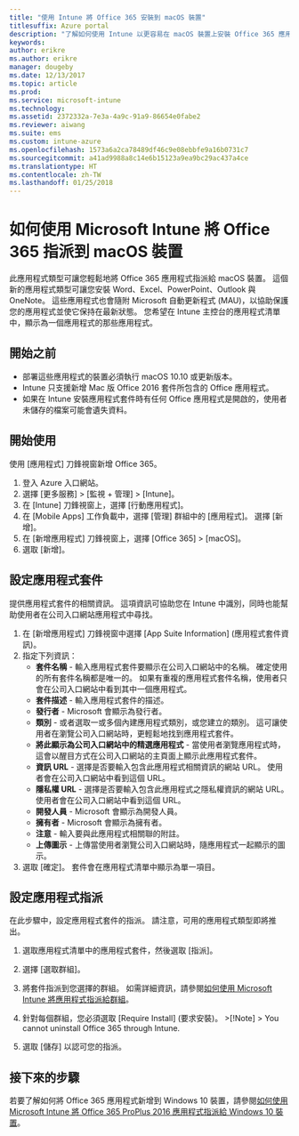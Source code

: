 ```yaml
---
title: "使用 Intune 將 Office 365 安裝到 macOS 裝置"
titlesuffix: Azure portal
description: "了解如何使用 Intune 以更容易在 macOS 裝置上安裝 Office 365 應用程式。"
keywords: 
author: erikre
ms.author: erikre
manager: dougeby
ms.date: 12/13/2017
ms.topic: article
ms.prod: 
ms.service: microsoft-intune
ms.technology: 
ms.assetid: 2372332a-7e3a-4a9c-91a9-86654e0fabe2
ms.reviewer: aiwang
ms.suite: ems
ms.custom: intune-azure
ms.openlocfilehash: 1573a6a2ca78489df46c9e08ebbfe9a16b0731c7
ms.sourcegitcommit: a41ad9988a8c14e6b15123a9ea9bc29ac437a4ce
ms.translationtype: HT
ms.contentlocale: zh-TW
ms.lasthandoff: 01/25/2018
---
```

# <a name="how-to-assign-office-365-to-macos-devices-with-microsoft-intune"></a>如何使用 Microsoft Intune 將 Office 365 指派到 macOS 裝置

此應用程式類型可讓您輕鬆地將 Office 365 應用程式指派給 macOS 裝置。 這個新的應用程式類型可讓您安裝 Word、Excel、PowerPoint、Outlook 與 OneNote。 這些應用程式也會隨附 Microsoft 自動更新程式 (MAU)，以協助保護您的應用程式並使它保持在最新狀態。 您希望在 Intune 主控台的應用程式清單中，顯示為一個應用程式的那些應用程式。


## <a name="before-you-start"></a>開始之前

- 部署這些應用程式的裝置必須執行 macOS 10.10 或更新版本。
- Intune 只支援新增 Mac 版 Office 2016 套件所包含的 Office 應用程式。
- 如果在 Intune 安裝應用程式套件時有任何 Office 應用程式是開啟的，使用者未儲存的檔案可能會遺失資料。


## <a name="get-started"></a>開始使用
使用 [應用程式] 刀鋒視窗新增 Office 365。
1.  登入 Azure 入口網站。
2.  選擇 [更多服務]  >  [監視 + 管理]  >  [Intune]。
3.  在 [Intune] 刀鋒視窗上，選擇 [行動應用程式]。
4.  在 [Mobile Apps] 工作負載中，選擇 [管理] 群組中的 [應用程式]。 選擇 [新增]。
5.  在 [新增應用程式] 刀鋒視窗上，選擇 [Office 365] > [macOS]。
6.  選取 [新增]。

## <a name="configure-the-app-suite"></a>設定應用程式套件

提供應用程式套件的相關資訊。 這項資訊可協助您在 Intune 中識別，同時也能幫助使用者在公司入口網站應用程式中尋找。

1.  在 [新增應用程式] 刀鋒視窗中選擇 [App Suite Information] \(應用程式套件資訊)。
2.  指定下列資訊：
    - **套件名稱** - 輸入應用程式套件要顯示在公司入口網站中的名稱。 確定使用的所有套件名稱都是唯一的。 如果有重複的應用程式套件名稱，使用者只會在公司入口網站中看到其中一個應用程式。
    - **套件描述** - 輸入應用程式套件的描述。
    - **發行者** - Microsoft 會顯示為發行者。
    - **類別** - 或者選取一或多個內建應用程式類別，或您建立的類別。 這可讓使用者在瀏覽公司入口網站時，更輕鬆地找到應用程式套件。
    - **將此顯示為公司入口網站中的精選應用程式** - 當使用者瀏覽應用程式時，這會以醒目方式在公司入口網站的主頁面上顯示此應用程式套件。
    - **資訊 URL** - 選擇是否要輸入包含此應用程式相關資訊的網站 URL。 使用者會在公司入口網站中看到這個 URL。
    - **隱私權 URL** - 選擇是否要輸入包含此應用程式之隱私權資訊的網站 URL。 使用者會在公司入口網站中看到這個 URL。
    - **開發人員** - Microsoft 會顯示為開發人員。
    - **擁有者** - Microsoft 會顯示為擁有者。
    - **注意** - 輸入要與此應用程式相關聯的附註。
    - **上傳圖示** - 上傳當使用者瀏覽公司入口網站時，隨應用程式一起顯示的圖示。
3.  選取 [確定]。 套件會在應用程式清單中顯示為單一項目。

## <a name="configure-app-assignments"></a>設定應用程式指派

在此步驟中，設定應用程式套件的指派。 請注意，可用的應用程式類型即將推出。

1.  選取應用程式清單中的應用程式套件，然後選取 [指派]。
2.  選擇 [選取群組]。
3.  將套件指派到您選擇的群組。 如需詳細資訊，請參閱[如何使用 Microsoft Intune 將應用程式指派給群組](/intune/apps-deploy)。
4.  針對每個群組，您必須選取 [Require Install] \(要求安裝\)。
        >[!Note]
        > You cannot uninstall Office 365 through Intune.

5. 選取 [儲存] 以認可您的指派。

## <a name="next-steps"></a>接下來的步驟

若要了解如何將 Office 365 應用程式新增到 Windows 10 裝置，請參閱[如何使用 Microsoft Intune 將 Office 365 ProPlus 2016 應用程式指派給 Windows 10 裝置](/intune/apps-add-office365)。
